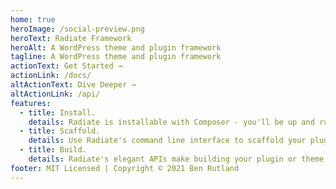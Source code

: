 ```yaml
---
home: true
heroImage: /social-preview.png
heroText: Radiate Framework
heroAlt: A WordPress theme and plugin framework
tagline: A WordPress theme and plugin framework
actionText: Get Started →
actionLink: /docs/
altActionText: Dive Deeper →
altActionLink: /api/
features:
  - title: Install.
    details: Radiate is installable with Composer - you'll be up and running in no time.
  - title: Scaffold.
    details: Use Radiate's command line interface to scaffold your plugin or theme. Fast.
  - title: Build.
    details: Radiate's elegant APIs make building your plugin or theme a pleasure.
footer: MIT Licensed | Copyright © 2021 Ben Rutland
---
```


